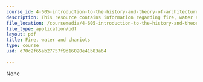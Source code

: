```yaml
---
course_id: 4-605-introduction-to-the-history-and-theory-of-architecture-spring-2012
description: This resource contains information regarding fire, water and chariots.
file_location: /coursemedia/4-605-introduction-to-the-history-and-theory-of-architecture-spring-2012/d70c2f65ab27757f9d16020e41b83a64_MIT4_605S12_lec10.pdf
file_type: application/pdf
layout: pdf
title: Fire, water and chariots
type: course
uid: d70c2f65ab27757f9d16020e41b83a64

---
```

None